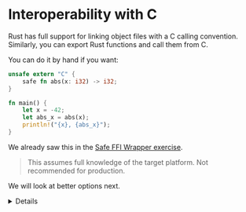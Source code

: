 # Interoperability with C

Rust has full support for linking object files with a C calling convention.
Similarly, you can export Rust functions and call them from C.

You can do it by hand if you want:

```rust
unsafe extern "C" {
    safe fn abs(x: i32) -> i32;
}

fn main() {
    let x = -42;
    let abs_x = abs(x);
    println!("{x}, {abs_x}");
}
```

We already saw this in the
[Safe FFI Wrapper exercise](../../unsafe-rust/exercise.md).

> This assumes full knowledge of the target platform. Not recommended for
> production.

We will look at better options next.

<details>

- The [`"C"` part][extern-abi] of the `extern` block tells Rust that `abs` can
  be called using the C [ABI] (application binary interface).

- The `safe fn abs` part tells that Rust that `abs` is a safe function. By
  default, extern functions are considered unsafe, but since `abs(x)` is valid
  for any `x`, we can declare it safe.

</details>

[extern-abi]: https://doc.rust-lang.org/reference/items/external-blocks.html#abi
[ABI]: https://en.wikipedia.org/wiki/Application_binary_interface
